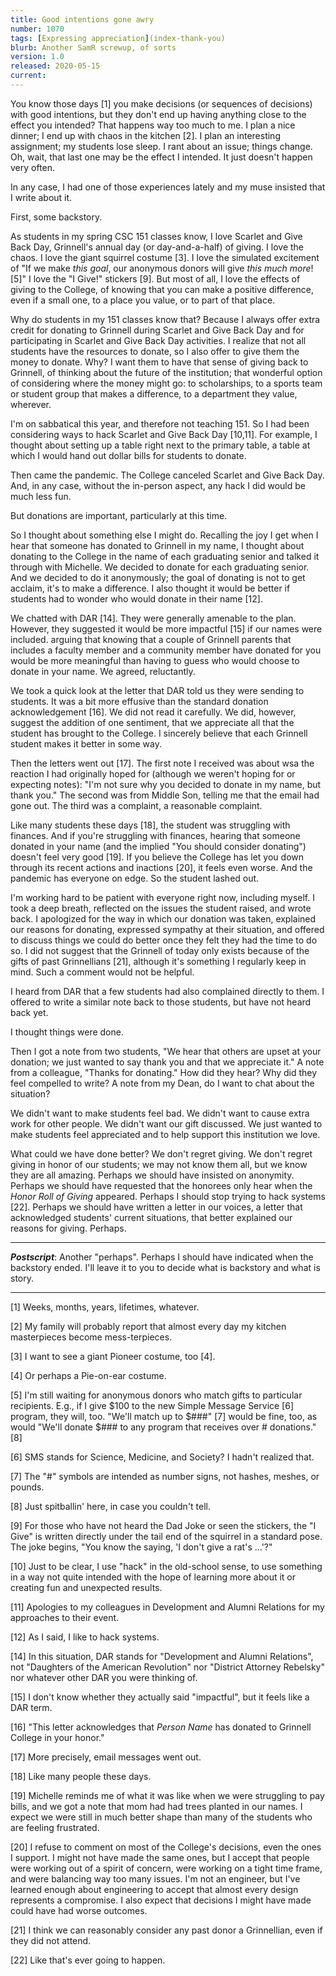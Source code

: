 ```yaml
---
title: Good intentions gone awry
number: 1070
tags: [Expressing appreciation](index-thank-you)
blurb: Another SamR screwup, of sorts
version: 1.0
released: 2020-05-15 
current: 
---
```

You know those days [1] you make decisions (or sequences of decisions)
with good intentions, but they don't end up having anything close
to the effect you intended? That happens way too much to me. I plan
a nice dinner; I end up with chaos in the kitchen [2].  I plan an
interesting assignment; my students lose sleep.  I rant about an
issue; things change.  Oh, wait, that last one may be the effect I
intended.  It just doesn't happen very often.

In any case, I had one of those experiences lately and my muse 
insisted that I write about it.

First, some backstory.

As students in my spring CSC 151 classes know, I love Scarlet and
Give Back Day, Grinnell's annual day (or day-and-a-half) of giving.
I love the chaos. I love the giant squirrel costume [3]. I love the
simulated excitement of "If we make *this goal*, our anonymous
donors will give *this much more*! [5]"  I love the "I Give!"
stickers [9]. But most of all, I love the effects of giving to the
College, of knowing that you can make a positive difference, even
if a small one, to a place you value, or to part of that place.

Why do students in my 151 classes know that?  Because I always offer
extra credit for donating to Grinnell during Scarlet and Give Back
Day and for participating in Scarlet and Give Back Day activities.
I realize that not all students have the resources to donate, so I
also offer to give them the money to donate.  Why?  I want them to
have that sense of giving back to Grinnell, of thinking about the
future of the institution; that wonderful option of considering
where the money might go: to scholarships, to a sports team or
student group that makes a difference, to a department they value,
wherever.

I'm on sabbatical this year, and therefore not teaching 151.  So I
had been considering ways to hack Scarlet and Give Back Day [10,11].
For example, I thought about setting up a table right next to the
primary table, a table at which I would hand out dollar bills for
students to donate.

Then came the pandemic.  The College canceled Scarlet and Give Back
Day.  And, in any case, without the in-person aspect, any hack I did
would be much less fun.

But donations are important, particularly at this time.

So I thought about something else I might do.  Recalling the joy I
get when I hear that someone has donated to Grinnell in my name, I
thought about donating to the College in the name of each graduating
senior and talked it through with Michelle.  We decided to donate
for each graduating senior.  And we decided to do it anonymously;
the goal of donating is not to get acclaim, it's to make a difference.
I also thought it would be better if students had to wonder who
would donate in their name [12].

We chatted with DAR [14].  They were generally amenable to the plan.
However, they suggested it would be more impactful [15] if our names
were included.  arguing that knowing that a couple of Grinnell
parents that includes a faculty member and a community member have
donated for you would be more meaningful than having to guess who
would choose to donate in your name.  We agreed, reluctantly.

We took a quick look at the letter that DAR told us they were sending
to students.  It was a bit more effusive than the standard donation
acknowledgement [16].  We did not read it carefully.  We did,
however, suggest the addition of one sentiment, that we appreciate
all that the student has brought to the College.  I sincerely believe
that each Grinnell student makes it better in some way.

Then the letters went out [17].  The first note I received was about
wsa the reaction I had originally hoped for (although we weren't
hoping for or expecting notes): "I'm not sure why you decided to
donate in my name, but thank you."  The second was from Middle Son,
telling me that the email had gone out.  The third was a complaint,
a reasonable complaint.

Like many students these days [18], the student was struggling with
finances.  And if you're struggling with finances, hearing that
someone donated in your name (and the implied "You should consider
donating") doesn't feel very good [19].  If you believe the College
has let you down through its recent actions and inactions [20], it
feels even worse.  And the pandemic has everyone on edge.  So the
student lashed out.

I'm working hard to be patient with everyone right now, including
myself.  I took a deep breath, reflected on the issues the student
raised, and wrote back.  I apologized for the way in which our
donation was taken, explained our reasons for donating, expressed
sympathy at their situation, and offered to discuss things we could
do better once they felt they had the time to do so.  I did not
suggest that the Grinnell of today only exists because of the gifts
of past Grinnellians [21], although it's something I regularly keep
in mind.  Such a comment would not be helpful.

I heard from DAR that a few students had also complained directly
to them.  I offered to write a similar note back to those students,
but have not heard back yet.

I thought things were done.

Then I got a note from two students, "We hear that others are upset
at your donation; we just wanted to say thank you and that we appreciate
it."  A note from a colleague, "Thanks for donating."  How did they hear?
Why did they feel compelled to write?  A note from my Dean, do I
want to chat about the situation?

We didn't want to make students feel bad.  We didn't want to cause
extra work for other people.  We didn't want our gift discussed.
We just wanted to make students feel appreciated and to help support
this institution we love.

What could we have done better?  We don't regret giving.  We don't
regret giving in honor of our students; we may not know them all, but
we know they are all amazing.  Perhaps we should have insisted on
anonymity.  Perhaps we should have requested that the honorees only
hear when the _Honor Roll of Giving_ appeared.  Perhaps I should
stop trying to hack systems [22].  Perhaps we should have written
a letter in our voices, a letter that acknowledged students'
current situations, that better explained our reasons for giving.
Perhaps.

---

**_Postscript_**: Another "perhaps".  Perhaps I should have indicated
when the backstory ended.  I'll leave it to you to decide what is
backstory and what is story.

---

[1] Weeks, months, years, lifetimes, whatever.

[2] My family will probably report that almost every day my kitchen
masterpieces become mess-terpieces.

[3] I want to see a giant Pioneer costume, too [4].

[4] Or perhaps a Pie-on-ear costume.

[5] I'm still waiting for anonymous donors who match gifts to
particular recipients.  E.g., if I give $100 to the new Simple
Message Service [6] program, they will, too.  "We'll match up
to $###" [7] would be fine, too, as would "We'll donate $### to
any program that receives over # donations." [8]

[6] SMS stands for Science, Medicine, and Society?  I hadn't realized
that.

[7] The "#" symbols are intended as number signs, not hashes, meshes,
or pounds.

[8] Just spitballin' here, in case you couldn't tell.

[9] For those who have not heard the Dad Joke or seen the stickers,
the "I Give" is written directly under the tail end of the squirrel
in a standard pose.  The joke begins, "You know the saying, 'I don't
give a rat's ...'?"

[10] Just to be clear, I use "hack" in the old-school sense, to use
something in a way not quite intended with the hope of learning more
about it or creating fun and unexpected results.

[11] Apologies to my colleagues in Development and Alumni Relations for
my approaches to their event.

[12] As I said, I like to hack systems.

[14] In this situation, DAR stands for "Development and Alumni
Relations", not "Daughters of the American Revolution" nor "District
Attorney Rebelsky" nor whatever other DAR you were thinking of.

[15] I don't know whether they actually said "impactful", but it feels
like a DAR term.

[16] "This letter acknowledges that *Person Name* has donated to Grinnell
College in your honor."

[17] More precisely, email messages went out.

[18] Like many people these days.

[19] Michelle reminds me of what it was like when we were struggling
to pay bills, and we got a note that mom had had trees planted in our
names.  I expect we were still in much better shape than many of the
students who are feeling frustrated.

[20] I refuse to comment on most of the College's decisions, even
the ones I support.  I might not have made the same ones, but I
accept that people were working out of a spirit of concern, were
working on a tight time frame, and were balancing way too many
issues.  I'm not an engineer, but I've learned enough about engineering
to accept that almost every design represents a compromise.  I also
expect that decisions I might have made could have had worse outcomes.

[21] I think we can reasonably consider any past donor a Grinnellian,
even if they did not attend.

[22] Like that's ever going to happen.
